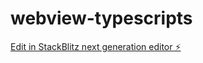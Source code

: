 # webview-typescripts

[Edit in StackBlitz next generation editor ⚡️](https://stackblitz.com/~/github.com/FushionHub/webview-typescripts)